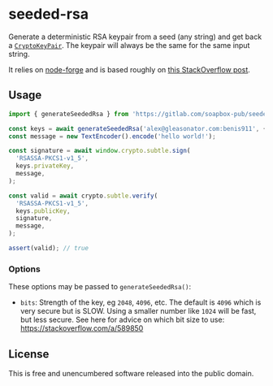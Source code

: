 # seeded-rsa

Generate a deterministic RSA keypair from a seed (any string) and get back a [`CryptoKeyPair`](https://developer.mozilla.org/en-US/docs/Web/API/CryptoKeyPair). The keypair will always be the same for the same input string.

It relies on [node-forge](https://github.com/digitalbazaar/forge) and is based roughly on [this StackOverflow post](https://stackoverflow.com/a/72047475).

## Usage

```ts
import { generateSeededRsa } from 'https://gitlab.com/soapbox-pub/seeded-rsa/-/raw/v1.0.0/mod.ts';

const keys = await generateSeededRsa('alex@gleasonator.com:benis911', { bits: 2048 });
const message = new TextEncoder().encode('hello world!');

const signature = await window.crypto.subtle.sign(
  'RSASSA-PKCS1-v1_5',
  keys.privateKey,
  message,
);

const valid = await crypto.subtle.verify(
  'RSASSA-PKCS1-v1_5',
  keys.publicKey,
  signature,
  message,
);

assert(valid); // true
```

### Options

These options may be passed to `generateSeededRsa()`:

- `bits`: Strength of the key, eg `2048`, `4096`, etc. The default is `4096` which is very secure but is SLOW. Using a smaller number like `1024` will be fast, but less secure. See here for advice on which bit size to use: https://stackoverflow.com/a/589850

## License

This is free and unencumbered software released into the public domain.
